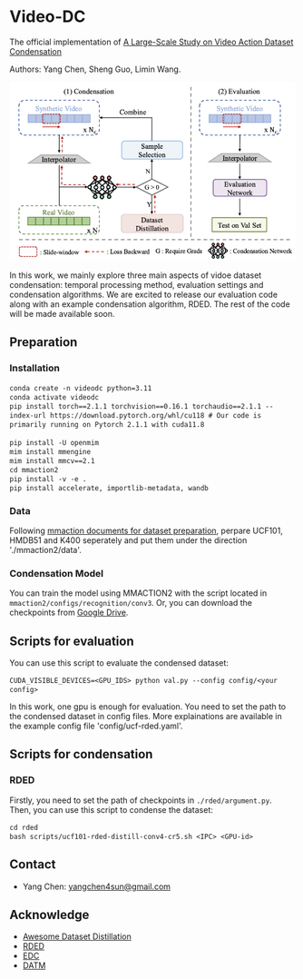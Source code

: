 # Video-DC

The official implementation of [A Large-Scale Study on Video Action Dataset Condensation](https://arxiv.org/abs/2412.21197)

Authors: Yang Chen, Sheng Guo, Limin Wang.

![pipeline](./assets/pipeline.png)

In this work, we mainly explore three main aspects of vidoe dataset condensation: temporal processing method, evaluation settings and condensation algorithms. We are excited to release our evaluation code along with an example condensation algorithm, RDED. The rest of the code will be made available soon.

## Preparation

### Installation
``` shell
conda create -n videodc python=3.11
conda activate videodc
pip install torch==2.1.1 torchvision==0.16.1 torchaudio==2.1.1 --index-url https://download.pytorch.org/whl/cu118 # Our code is primarily running on Pytorch 2.1.1 with cuda11.8

pip install -U openmim
mim install mmengine
mim install mmcv==2.1
cd mmaction2
pip install -v -e .
pip install accelerate, importlib-metadata, wandb
```

### Data
Following [mmaction documents for dataset preparation](https://mmaction2.readthedocs.io/en/latest/datasetzoo_statistics.html), perpare UCF101, HMDB51 and K400 seperately and put them under the direction './mmaction2/data'. 

### Condensation Model
You can train the model using MMACTION2 with the script located in `mmaction2/configs/recognition/conv3`. Or, you can download the checkpoints from [Google Drive](https://drive.google.com/drive/folders/1VTNVohMm6mlV12Y2-4493ywys_miNNI6?usp=share_link).

## Scripts for evaluation
You can use this script to evaluate the condensed dataset:
```
CUDA_VISIBLE_DEVICES=<GPU_IDS> python val.py --config config/<your config>
```
In this work, one gpu is enough for evaluation.  You need to set the path to the condensed dataset in config files. More explainations are available in the example config file 'config/ucf-rded.yaml'.

## Scripts for condensation

### RDED
Firstly, you need to set the path of checkpoints in `./rded/argument.py`. Then, you can use this script to condense the dataset:
```
cd rded
bash scripts/ucf101-rded-distill-conv4-cr5.sh <IPC> <GPU-id>
```

## Contact
- Yang Chen: yangchen4sun@gmail.com

## Acknowledge
- [Awesome Dataset Distillation](https://github.com/Guang000/Awesome-Dataset-Distillation?tab=readme-ov-file)
- [RDED](https://github.com/LINs-lab/RDED)
- [EDC](https://github.com/shaoshitong/EDC)
- [DATM](https://github.com/NUS-HPC-AI-Lab/DATM)